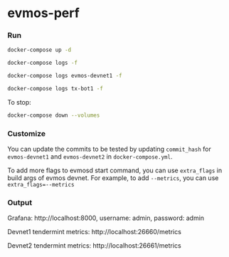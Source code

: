 # evmos-perf


### Run

```bash
docker-compose up -d
```

```bash
docker-compose logs -f
```

```bash
docker-compose logs evmos-devnet1 -f
```

```bash
docker-compose logs tx-bot1 -f
```

To stop:

```bash
docker-compose down --volumes
```

### Customize

You can update the commits to be tested by updating `commit_hash` for `evmos-devnet1` and `evmos-devnet2` in `docker-compose.yml`.

To add more flags to evmosd start command, you can use `extra_flags` in build args of evmos devnet. For example, to add `--metrics`, you can use `extra_flags=--metrics`

### Output

Grafana: http://localhost:8000, username: admin, password: admin

Devnet1 tendermint metrics: http://localhost:26660/metrics

Devnet2 tendermint metrics: http://localhost:26661/metrics
